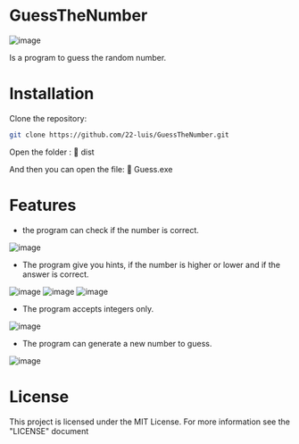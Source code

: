 # GuessTheNumber
![image](https://github.com/22-luis/GuessTheNumber/assets/62577396/174bc395-b0f8-42e1-9b8e-1b134ce0c0b7)

Is a program to guess the random number.

# Installation
Clone the repository:
```bash
git clone https://github.com/22-luis/GuessTheNumber.git
```

Open the folder :
📁 dist

And then you can open the file:
📄 Guess.exe

# Features

* the program can check if the number is correct.

![image](https://github.com/22-luis/GuessTheNumber/assets/62577396/a4031da9-2b6c-48af-9655-5ac59fca6971)


* The program give you hints, if the number is higher or lower and if the answer is correct.

![image](https://github.com/22-luis/GuessTheNumber/assets/62577396/c7ee3774-88dd-4b12-b134-5cde11e4c325)
![image](https://github.com/22-luis/GuessTheNumber/assets/62577396/2ca28004-1622-4c5e-be37-cdfbc3c71029)
![image](https://github.com/22-luis/GuessTheNumber/assets/62577396/8adab601-72e9-4777-9024-c1de2fb2e4c5)

* The program accepts integers only.

![image](https://github.com/22-luis/GuessTheNumber/assets/62577396/f9f75282-93cf-4db2-863b-7050330e094e)


* The program can generate a new number to guess.

![image](https://github.com/22-luis/GuessTheNumber/assets/62577396/eadbd893-a3cd-4a7d-86a7-9aa5e915cfad)

# License
This project is licensed under the MIT License. For more information see the "LICENSE" document
